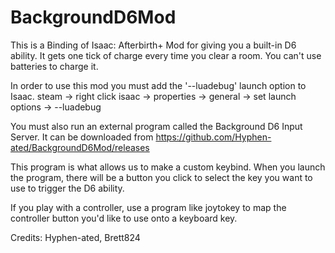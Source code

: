 # BackgroundD6Mod
This is a Binding of Isaac: Afterbirth+ Mod for giving you a built-in D6 ability.
It gets one tick of charge every time you clear a room. You can't use batteries to charge it.

In order to use this mod you must add the '--luadebug' launch option to Isaac.
steam -> right click isaac -> properties -> general -> set launch options -> --luadebug

You must also run an external program called the Background D6 Input Server.
It can be downloaded from https://github.com/Hyphen-ated/BackgroundD6Mod/releases

This program is what allows us to make a custom keybind. When you launch the program,
there will be a button you click to select the key you want to use to trigger the D6 ability.

If you play with a controller, use a program like joytokey to map the controller button
you'd like to use onto a keyboard key.

Credits: Hyphen-ated, Brett824